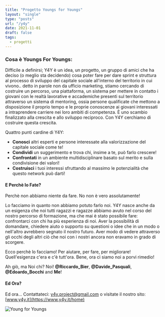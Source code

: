 ```yaml
---
title: "Progetto Youngs for Youngs"
layout: "single"
type: "posts"
url: "/y4y"
date: 2021-11-01
draft: false
tags:
  - progetti
---
```



### Cosa è Youngs For Youngs:

Difficile a definirsi; Y4Y è un idea, un progetto, un gruppo di amici che ha deciso (o meglio sta decidendo) cosa poter fare per dare sprint e struttura al processo di sviluppo del capitale sociale all'interno del territorio in cui vivono.. detto in parole non da ufficio marketing, stiamo cercando di costruire un percorso, una piattaforma, un sistema per mettere in contatto i giovani con le realtà lavorative e accademiche presenti sul territorio attraverso un sistema di mentoring, ossia persone qualificate che mettono a disposizione il proprio tempo e le proprie conoscenze ai giovani interessati a intraprendere carriere nei loro ambiti di competenza. È uno scambio finalizzato alla crescita e allo sviluppo reciproco. Con Y4Y cerchiamo di costruire questa crescita.

Quattro punti cardine di Y4Y:

- **Conosci** altri esperti e persone interessate alla valorizzazione del capitale sociale come te!
- **Condividi** un suggerimento e trova chi, insime a te, può farlo crescere!
- **Confrontati** in un ambiente multidisciplinare basato sul merito e sulla condivisione dei valori!
- **Costruisci** i tuoi interessi sfruttando al massimo le potenzialità che questo network può darti!

#### E Perchè lo Fate?

Perchè non abbiamo niente da fare. No non è vero assolutamente!

Lo facciamo in quanto non abbiamo potuto farlo noi. Y4Y nasce anche da un esigenza che noi tutti ragazzi e ragazze abbiamo avuto nel corso del nostro percorso di formazione, ma che mai è stato possibile fare: confrontarci con chi ha più esperienza di noi. Aver la possibilità di domandare, chiedere aiuto o supporto su questioni o idee che in un modo o nell'altro avrebbero segnato il nostro futuro. Aver modo di vedere attraverso gli occhi degli altri ciò che noi con i nostri ancora non eravamo in grado di scorgere.

Ecco perchè lo facciamo! Per aiutare, per fare, per migliorare! Quell'esigenza c'era e c'è tutt'ora. Bene, ora ci siamo noi a porvi rimedio!

Ah giò, ma Noi chi? Noi! **@Riccardo_Bier**, **@Davide_Pasquali**, **@Edoardo_Bocchi** and **Me**!

#### Ed Ora?

Ed ora... Contattateci: y4y.project@gmail.com o visitate il nostro sito: [www.y4y.it](https://www.y4y.it/home)

![Young for Youngs](/cose_che/y4y.webp)
